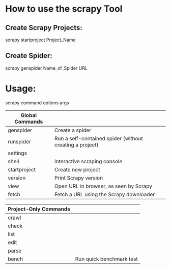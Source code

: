 
# How to use the scrapy Tool

## Create Scrapy Projects:
  scrapy startproject Project_Name

## Create Spider:
  scrapy genspider Name_of_Spider  URL
  
# Usage:
  scrapy command options args

|  Global Commands | |
|---|---|
| genspider  | Create a spider |
| runspider | Run a self-contained spider (without creating a project)|
| settings | |
| shell |  Interactive scraping console |
| startproject | Create new project |
| version | Print Scrapy version |
| view | Open URL in browser, as seen by Scrapy |
| fetch | Fetch a URL using the Scrapy downloader |

|  Project-Only Commands | |
|---|---|
| crawl  | |
| check |  |
| list  | |
| edit | | 
| parse  | |
| bench | Run quick benchmark test|
